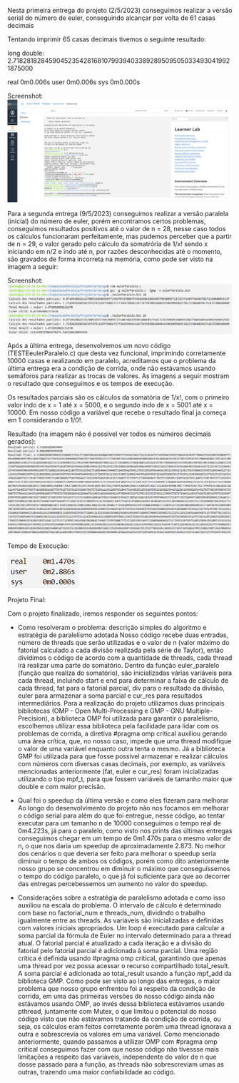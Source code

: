 Nesta primeira entrega do projeto (2/5/2023) conseguimos realizar a versão serial do número de euler, conseguindo alcançar por volta de 61 casas decimais

Tentando imprimir 65 casas decimais tivemos o seguinte resultado:

long double: 2.71828182845904523542816810799394033892895095050334930419921875000 

real    0m0.006s
user    0m0.006s
sys     0m0.000s

Screenshot:
![screenshot](https://raw.githubusercontent.com/MatheusFarias03/ComputacaoParalela/main/ProjetoTartaruga/Screenshot%20from%202023-05-02%2018-52-45.png)

Para a segunda entrega (9/5/2023) conseguimos realizar a versão paralela (inicial) do número de euler, porém encontramos certos problemas, conseguimos resultados positivos até o valor de n = 28, nesse caso todos os cálculos funcionaram perfeitamente, mas pudemos perceber que a partir de n = 29, o valor gerado pelo cálculo da somatrória de 1/x! sendo x iniciando em n/2 e indo até n, por razões desconhecidas até o momento, são gravados de forma incorreta na memória, como pode ser visto na imagem a seguir:

Screenshot:
![screenshot](https://github.com/MatheusFarias03/ComputacaoParalela/blob/main/ProjetoTartaruga/Screenshot%20from%202023-05-09.png)

Após a última entrega, desenvolvemos um novo código (TESTEeulerParalelo.c) que desta vez funcional, imprimindo corretamente 10000 casas e realizando em paralelo, acreditamos que o problema da última entrega era a condição de corrida, onde não estávamos usando semáforos para realizar as trocas de valores. 
As imagens a seguir mostram o resultado que conseguimos e os tempos de execução.

Os resultados parciais são os cálculos da somatória de 1/x!, com o primeiro valor indo de x = 1 até x = 5000, e o segundo indo de x = 5001 até x = 10000. Em nosso código a variável que recebe o resultado final ja começa em 1 considerando o 1/0!.

Resultado (na imagem não é possível ver todos os números decimais gerados):
![screenshot](https://github.com/MatheusFarias03/ComputacaoParalela/blob/main/ProjetoTartaruga/Screenshot_Resultado_Euler.png)

Tempo de Execução:

![screenshot](https://github.com/MatheusFarias03/ComputacaoParalela/blob/main/ProjetoTartaruga/Screenshot_Tempo_Euler.png)

Projeto Final:

Com o projeto finalizado, iremos responder os seguintes pontos:
* Como resolveram o problema:  descrição simples do algoritmo e estratégia de paralelismo adotada
  Nosso código recebe duas entradas, número de threads que serão utilizadas e o valor de n (valor máximo do fatorial calculado a cada divisão realizada pela série de Taylor), então dividimos o código de acordo com a quantidade de threads, cada thread irá realizar uma parte do somatório.
  Dentro da função euler_paralelo (função que realiza do somatório), são inicializadas várias variáveis para cada thread, incluindo start e end para determinar a faixa de cálculo de cada thread, fat para o fatorial parcial, div para o resultado da divisão, euler para armazenar a soma parcial e cur_res para resultados intermediários. 
  Para a realização do projeto utilizamos duas principais bibliotecas (OMP - Open Multi-Processing e GMP - GNU Multiple-Precision), a biblioteca OMP foi utilizada para garantir o paralelismo, escolhemos utilizar essa biblioteca pela facilidade para lidar com os problemas de corrida, a diretiva #pragma omp critical auxiliou gerando uma área crítica, que, no nosso caso, impede que uma thread modifique o valor de uma variável enquanto outra tenta o mesmo. Já a biblioteca GMP foi utilizada para que fosse possível armazenar e realizar cálculos com números com diversas casas decimais, por exemplo, as variáveis mencionadas anteriormente (fat, euler e cur_res) foram inicializadas utilizando o tipo mpf_t, para que fossem variáveis de tamanho maior que double e com maior precisão.
  
* Qual foi o speedup da última versão e como eles fizeram para melhorar
  Ao longo do desenvolvimento do projeto não nos focamos em melhorar o código serial para além do que foi entregue, nesse código, ao tentar executar para um tamanho n de 10000 conseguimos o tempo real de 0m4.223s, já para o paralelo, como visto nos prints das últimas entregas conseguimos chegar em um tempo de 0m1.470s para o mesmo valor de n, o que nos daria um speedup de aproximadamente 2.873. No melhor dos cenários o que deveria ser feito para melhorar o speedup seria diminuir o tempo de ambos os códigos, porém como dito anteriormente nosso grupo se concentrou em diminuir o máximo que conseguíssemos o tempo do código paralelo, o que já foi suficiente para que ao decorrer das entregas percebessemos um aumento no valor do speedup.
  
* Considerações sobre a estratégia de paralelismo adotada e como isso auxiliou na escala do problema. 
  O intervalo de cálculo é determinado com base no factorial_num e threads_num, dividindo o trabalho igualmente entre as threads. As variáveis são inicializadas e definidas com valores iniciais apropriados. Um loop é executado para calcular a soma parcial da fórmula de Euler no intervalo determinado para a thread atual. O fatorial parcial é atualizado a cada iteração e a divisão do fatorial pelo fatorial parcial é adicionada à soma parcial. Uma região crítica é definida usando #pragma omp critical, garantindo que apenas uma thread por vez possa acessar o recurso compartilhado total_result. A soma parcial é adicionada ao total_result usando a função mpf_add da biblioteca GMP.
  Como pode ser visto ao longo das entregas, o maior problema que nosso grupo enfrentou foi a respeito da condição de corrida, em uma das primeiras versões do nosso código ainda não estávamos usando OMP, ao invés dessa biblioteca estávamos usando pthread, juntamente com Mutex, o que limitou o potencial do nosso código visto que não estávamos tratando da condição de corrida, ou seja, os cálculos eram feitos corretamente porém uma thread ignorava a outra e sobrescrevia os valores em uma variável. Como mencionado anteriormente, quando passamos a utilizar OMP com #pragma omp critical conseguimos fazer com que nosso código não tivessse mais limitações a respeito das variáveis, independente do valor de n que dosse passado para a função, as threads não sobrescreviam umas as outras, trazendo uma maior confiabilidade ao código.
